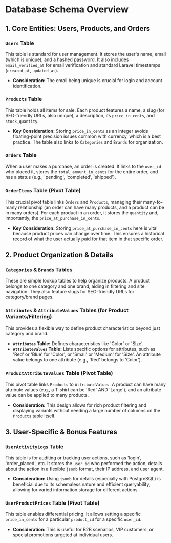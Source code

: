 # Database Schema Overview

## 1. Core Entities: Users, Products, and Orders

### `Users` Table
This table is standard for user management. It stores the user's name, email (which is unique), and a hashed password. It also includes `email_verified_at` for email verification and standard Laravel timestamps (`created_at`, `updated_at`).
*   **Consideration:** The email being unique is crucial for login and account identification.

### `Products` Table
This table holds all items for sale. Each product features a name, a slug (for SEO-friendly URLs, also unique), a description, its `price_in_cents`, and `stock_quantity`.
*   **Key Consideration:** Storing `price_in_cents` as an integer avoids floating-point precision issues common with currency, which is a best practice.
The table also links to `Categories` and `Brands` for organization.

### `Orders` Table
When a user makes a purchase, an order is created. It links to the `user_id` who placed it, stores the `total_amount_in_cents` for the entire order, and has a status (e.g., 'pending', 'completed', 'shipped').

### `OrderItems` Table (Pivot Table)
This crucial pivot table links `Orders` and `Products`, managing their many-to-many relationship (an order can have many products, and a product can be in many orders).
For each product in an order, it stores the `quantity` and, importantly, the `price_at_purchase_in_cents`.
*   **Key Consideration:** Storing `price_at_purchase_in_cents` here is vital because product prices can change over time. This ensures a historical record of what the user actually paid for that item in that specific order.

## 2. Product Organization & Details

### `Categories` & `Brands` Tables
These are simple lookup tables to help organize products. A product belongs to one category and one brand, aiding in filtering and site navigation.
They also feature slugs for SEO-friendly URLs for category/brand pages.

### `Attributes` & `AttributeValues` Tables (for Product Variants/Filtering)
This provides a flexible way to define product characteristics beyond just category and brand.
*   **`Attributes` Table:** Defines characteristics like 'Color' or 'Size'.
*   **`AttributeValues` Table:** Lists specific options for attributes, such as 'Red' or 'Blue' for 'Color', or 'Small' or 'Medium' for 'Size'. An attribute value belongs to one attribute (e.g., 'Red' belongs to 'Color').

### `ProductAttributeValues` Table (Pivot Table)
This pivot table links `Products` to `AttributeValues`. A product can have many attribute values (e.g., a T-shirt can be 'Red' AND 'Large'), and an attribute value can be applied to many products.
*   **Consideration:** This design allows for rich product filtering and displaying variants without needing a large number of columns on the `Products` table itself.

## 3. User-Specific & Bonus Features

### `UserActivityLogs` Table
This table is for auditing or tracking user actions, such as 'login', 'order_placed', etc. It stores the `user_id` who performed the action, details about the action in a flexible `jsonb` format, their IP address, and user agent.
*   **Consideration:** Using `jsonb` for details (especially with PostgreSQL) is beneficial due to its schemaless nature and efficient queryability, allowing for varied information storage for different actions.

### `UserProductPrices` Table (Pivot Table)
This table enables differential pricing. It allows setting a specific `price_in_cents` for a particular `product_id` for a specific `user_id`.
*   **Consideration:** This is useful for B2B scenarios, VIP customers, or special promotions targeted at individual users.